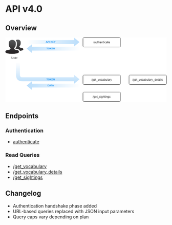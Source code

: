 # API v4.0

## Overview

<img src="diagram.png">

## Endpoints

### Authentication

- [authenticate](authenticate.md)

### Read Queries

- [/get_vocabulary](get_vocabulary.md)
- [/get_vocabulary_details](get_vocabulary_details.md)
- [/get_sightings](get_sightings.md)

## Changelog

- Authentication handshake phase added
- URL-based queries replaced with JSON input parameters
- Query caps vary depending on plan
